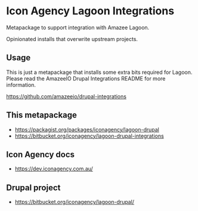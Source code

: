 # Icon Agency Lagoon Integrations

Metapackage to support integration with Amazee Lagoon.

Opinionated installs that overwrite upstream projects.

## Usage

This is just a metapackage that installs some extra bits required for Lagoon. Please read the AmazeeIO Drupal Integrations README for more information.

https://github.com/amazeeio/drupal-integrations

## This metapackage
- https://packagist.org/packages/iconagency/lagoon-drupal
- https://bitbucket.org/iconagency/lagoon-drupal-integrations

## Icon Agency docs
- https://dev.iconagency.com.au/

## Drupal project
- https://bitbucket.org/iconagency/lagoon-drupal/
